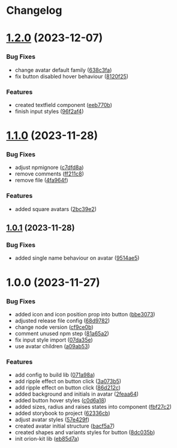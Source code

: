 # Changelog

# [1.2.0](https://github.com/claudaniloxavier/orion-kit/compare/v1.1.0...v1.2.0) (2023-12-07)


### Bug Fixes

* change avatar default family ([638c3fa](https://github.com/claudaniloxavier/orion-kit/commit/638c3fa2c264e310d803d8eebc2ea9280a2b6ae2))
* fix button disabled hover behaviour ([8120f25](https://github.com/claudaniloxavier/orion-kit/commit/8120f256523179228ef042e27aab6f8cb6e4ccbb))


### Features

* created textfield component ([eeb770b](https://github.com/claudaniloxavier/orion-kit/commit/eeb770b0fe88604cd733c721888fc9413535506d))
* finish input styles ([96f2af4](https://github.com/claudaniloxavier/orion-kit/commit/96f2af4ed4e3f0e1a9852c5e704c8488ac63b31d))

# [1.1.0](https://github.com/claudaniloxavier/orion-kit/compare/v1.0.1...v1.1.0) (2023-11-28)


### Bug Fixes

* adjust npmignore ([c7dfd8a](https://github.com/claudaniloxavier/orion-kit/commit/c7dfd8ac979f9d6274a74522efa8efd11663a789))
* remove comments ([ff211c8](https://github.com/claudaniloxavier/orion-kit/commit/ff211c8d377a9d59c7fda2359e3d118fb7dbc8f0))
* remove file ([4fa964f](https://github.com/claudaniloxavier/orion-kit/commit/4fa964f1a2a2103c0973720bde9192fceabce1d0))


### Features

* added square avatars ([2bc39e2](https://github.com/claudaniloxavier/orion-kit/commit/2bc39e26494002d0267d9814e6dff20baf0219b7))

## [1.0.1](https://github.com/claudaniloxavier/orion-kit/compare/v1.0.0...v1.0.1) (2023-11-28)


### Bug Fixes

* added single name behaviour on avatar ([9514ae5](https://github.com/claudaniloxavier/orion-kit/commit/9514ae5eb417a7a2233cb7c15f887ce4dcd9443f))

# 1.0.0 (2023-11-27)


### Bug Fixes

* added icon and icon position prop into button ([bbe3073](https://github.com/claudaniloxavier/orion-kit/commit/bbe3073b882c12d0cae593649972db28afa2ab42))
* adjusted release file config ([68d9782](https://github.com/claudaniloxavier/orion-kit/commit/68d97826045de453037ec9ce6e1e9b44cbbfeca3))
* change node version ([cf9ce0b](https://github.com/claudaniloxavier/orion-kit/commit/cf9ce0b5d8ad5e3132199244cb772e7b9f38652e))
* comment unused npm step ([81a65a2](https://github.com/claudaniloxavier/orion-kit/commit/81a65a295e57d1eb00b17826378f38530970bd27))
* fix input style import ([07da35e](https://github.com/claudaniloxavier/orion-kit/commit/07da35e469dd001953f5c7bc2911cb199cc6978c))
* use avatar children ([a09ab53](https://github.com/claudaniloxavier/orion-kit/commit/a09ab53630fbf69f67195c4e2852e02ca40e0743))


### Features

* add config to build lib ([071a98a](https://github.com/claudaniloxavier/orion-kit/commit/071a98a056b04c6cb766aa11c58c5de74db462fa))
* add ripple effect on button click ([3a073b5](https://github.com/claudaniloxavier/orion-kit/commit/3a073b560ffaad86d826380c2d949a8d2a01a339))
* add ripple effect on button click ([86d212c](https://github.com/claudaniloxavier/orion-kit/commit/86d212ce4d71139b3adb12b109af0fabd02cf10d))
* added background and initials in avatar ([2feaa64](https://github.com/claudaniloxavier/orion-kit/commit/2feaa64040201a1cb86fcc444ec9d7585c473230))
* added button hover styles ([c0d6a18](https://github.com/claudaniloxavier/orion-kit/commit/c0d6a183020f524a7e18ace5c901531a8face37e))
* added sizes, radius and raises states into component ([fbf27c2](https://github.com/claudaniloxavier/orion-kit/commit/fbf27c2fc06ce0f945074780dc9e7491964e8fbe))
* added storybook to project ([62336cb](https://github.com/claudaniloxavier/orion-kit/commit/62336cb7c1313aface06ae1a4500447ac51c29c2))
* adjust avatar styles ([57e429f](https://github.com/claudaniloxavier/orion-kit/commit/57e429f19cb27bb83345fabc0b9afeae42f004f9))
* created avatar initial structure ([bacf5a7](https://github.com/claudaniloxavier/orion-kit/commit/bacf5a7eb8924c075515e31a761acf8bfac03c96))
* created shapes and variants styles for button ([8dc035b](https://github.com/claudaniloxavier/orion-kit/commit/8dc035badf4fba240666a1879ac646e6808d1630))
* init orion-kit lib ([eb85d7a](https://github.com/claudaniloxavier/orion-kit/commit/eb85d7a9971fb2c89b046f84445b2c8e9721e642))
